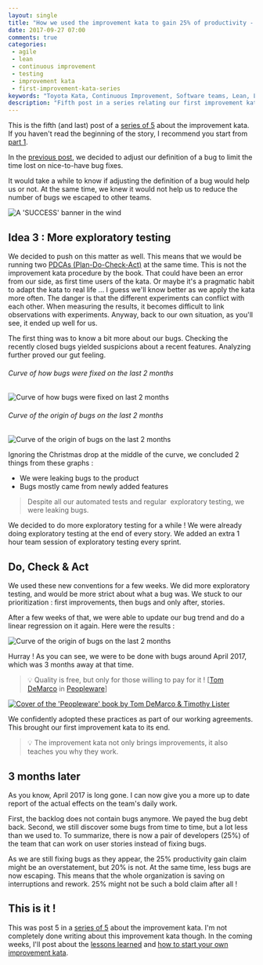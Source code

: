 ```yaml
---
layout: single
title: "How we used the improvement kata to gain 25% of productivity - Part 5"
date: 2017-09-27 07:00
comments: true
categories:
 - agile
 - lean
 - continuous improvement
 - testing
 - improvement kata
 - first-improvement-kata-series
keywords: "Toyota Kata, Continuous Improvement, Software teams, Lean, Lean Software, Agile, Scrum, Measure, Data, Bug Policy, Exploratory Testing"
description: "Fifth post in a series relating our first improvement kata. Covers the end of the Plan-Do-Check-Act phase, when we decide to do more exploratory testing, and the end consequence on the team"
---
```

This is the fifth (and last) post of a [series of 5]({{site.baseurl}}/categories/#first-improvement-kata-series/) about the improvement kata. If you haven't read the beginning of the story, I recommend you start from [part 1](/how-we-used-the-improvement-kata-to-gain-25-percent-of-productivity-part-1/).

In the [previous post](/how-we-used-the-improvement-kata-to-gain-25-percent-of-productivity-part-4/), we decided to adjust our definition of a bug to limit the time lost on nice-to-have bug fixes.  

It would take a while to know if adjusting the definition of a bug would help us or not. At the same time, we knew it would not help us to reduce the number of bugs we escaped to other teams.

![A 'SUCCESS' banner in the wind]({{site.url}}{{site.baseurl}}/imgs/2017-09-27-how-we-used-the-improvement-kata-to-gain-25-percent-of-productivity-part-5/success-banner.jpg)

## Idea 3 : More exploratory testing

We decided to push on this matter as well. This means that we would be running two [PDCAs (Plan-Do-Check-Act)](https://en.wikipedia.org/wiki/PDCA) at the same time. This is not the improvement kata procedure by the book. That could have been an error from our side, as first time users of the kata. Or maybe it's a pragmatic habit to adapt the kata to real life ... I guess we'll know better as we apply the kata more often. The danger is that the different experiments can conflict with each other. When measuring the results, it becomes difficult to link observations with experiments. Anyway, back to our own situation, as you'll see, it ended up well for us.

The first thing was to know a bit more about our bugs. Checking the recently closed bugs yielded suspicions about a recent features. Analyzing further proved our gut feeling.

###### Curve of how bugs were fixed on the last 2 months

![Curve of how bugs were fixed on last 2 months]({{site.url}}{{site.baseurl}}/imgs/2017-09-27-how-we-used-the-improvement-kata-to-gain-25-percent-of-productivity-part-5/fixed-bugs.png)

###### Curve of the origin of bugs on the last 2 months

![Curve of the origin of bugs on the last 2 months]({{site.url}}{{site.baseurl}}/imgs/2017-09-27-how-we-used-the-improvement-kata-to-gain-25-percent-of-productivity-part-5/kind-of-bugs.png)



Ignoring the Christmas drop at the middle of the curve, we concluded 2 things from these graphs :

* We were leaking bugs to the product
* Bugs mostly came from newly added features

> Despite all our automated tests and regular  exploratory testing, we were leaking bugs.

We decided to do more exploratory testing for a while ! We were already doing exploratory testing at the end of every story. We added an extra 1 hour team session of exploratory testing every sprint.
## Do, Check & Act

We used these new conventions for a few weeks. We did more exploratory testing, and would be more strict about what a bug was. We stuck to our prioritization : first improvements, then bugs and only after, stories.

After a few weeks of that, we were able to update our bug trend and do a linear regression on it again. Here were the results :

![Curve of the origin of bugs on the last 2 months]({{site.url}}{{site.baseurl}}/imgs/2017-09-27-how-we-used-the-improvement-kata-to-gain-25-percent-of-productivity-part-5/final-bug-trend.png)

Hurray ! As you can see, we were to be done with bugs around April 2017, which was 3 months away at that time.

> 💡 Quality is free, but only for those willing to pay for it ! [[Tom DeMarco](https://en.wikiquote.org/wiki/Tom_DeMarco) in [Peopleware](https://www.amazon.com/Peopleware-Productive-Projects-Teams-3rd/dp/0321934113/ref=pd_lpo_sbs_14_t_0?_encoding=UTF8&psc=1&refRID=9SX9Y3RG61NB7N9VJ6KS&dpID=61lAwzXfQiL&preST=_SX218_BO1,204,203,200_QL40_&dpSrc=detail)]

[![Cover of the 'Peopleware' book by Tom DeMarco & Timothy Lister]({{site.url}}{{site.baseurl}}/imgs/2017-09-27-how-we-used-the-improvement-kata-to-gain-25-percent-of-productivity-part-5/peopleware.jpg)](https://www.amazon.com/Peopleware-Productive-Projects-Teams-3rd/dp/0321934113/ref=pd_lpo_sbs_14_t_0?_encoding=UTF8&psc=1&refRID=9SX9Y3RG61NB7N9VJ6KS&dpID=61lAwzXfQiL&preST=_SX218_BO1,204,203,200_QL40_&dpSrc=detail)

We confidently adopted these practices as part of our working agreements. This brought our first improvement kata to its end.

> 💡 The improvement kata not only brings improvements, it also teaches you why they work.

## 3 months later

As you know, April 2017 is long gone. I can now give you a more up to date report of the actual effects on the team's daily work. 

First, the backlog does not contain bugs anymore. We payed the bug debt back. Second, we still discover some bugs from time to time, but a lot less than we used to. To summarize, there is now a pair of developers (25%) of the team that can work on user stories instead of fixing bugs.

As we are still fixing bugs as they appear, the 25% productivity gain claim might be an overstatement, but 20% is not. At the same time, less bugs are now escaping. This means that the whole organization is saving on interruptions and rework. 25% might not be such a bold claim after all !

## This is it !

This was post 5 in a [series of 5]({{site.baseurl}}/categories/#first-improvement-kata-series/) about the improvement kata. I'm not completely done writing about this improvement kata though. In the coming weeks, I'll post about the [lessons learned](/lessons-learned-from-running-our-first-improvement-kata/) and [how to start your own improvement kata](/how-to-run-your-first-improvement-kata/).
